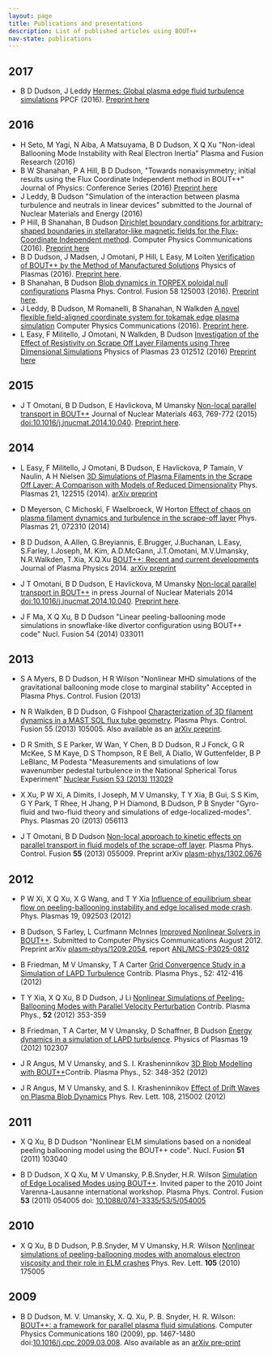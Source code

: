```yaml
---
layout: page
title: Publications and presentations 
description: List of published articles using BOUT++
nav-state: publications
---
```


2017
----

* B D Dudson, J Leddy [Hermes: Global plasma edge fluid turbulence simulations](https://doi.org/10.1088/1361-6587/aa63d2) PPCF (2016). [Preprint here](https://arxiv.org/abs/1609.03360)

2016
----

* H Seto, M Yagi, N Aiba, A Matsuyama, B D Dudson, X Q Xu "Non-ideal Ballooning Mode Instability with Real Electron Inertia" Plasma and Fusion Research (2016)
* B W Shanahan, P A Hill, B D Dudson, "Towards nonaxisymmetry; initial results using the Flux Coordinate Independent method in BOUT++" Journal of Physics: Conference Series (2016) [Preprint here](https://arxiv.org/abs/1609.06603)
* J Leddy, B Dudson "Simulation of the interaction between plasma turbulence and neutrals in linear devices" submitted to the Journal of Nuclear Materials and Energy (2016)
* P Hill, B Shanahan, B Dudson [Dirichlet boundary conditions for arbitrary-shaped boundaries in stellarator-like magnetic fields for the Flux-Coordinate Independent method](http://arxiv.org/abs/1608.02416). Computer Physics Communications (2016). [Preprint here](http://arxiv.org/abs/1608.02416)
* B D Dudson, J Madsen, J Omotani, P Hill, L Easy, M Loiten [Verification of BOUT++ by the Method of Manufactured Solutions](http://arxiv.org/abs/1602.06747) Physics of Plasmas (2016). [Preprint here](http://arxiv.org/abs/1602.06747).
* B Shanahan, B Dudson [Blob dynamics in TORPEX poloidal null configurations](http://dx.doi.org/10.1088/0741-3335/58/12/125003) Plasma Phys. Control. Fusion 58 125003 (2016). [Preprint here](http://arxiv.org/abs/1605.00963).
* J Leddy, B Dudson, M Romanelli, B Shanahan, N Walkden [A novel flexible field-aligned coordinate system for tokamak edge plasma simulation](http://dx.doi.org/10.1016/j.cpc.2016.10.009) Computer Physics Communications (2016). [Preprint here](http://arxiv.org/abs/1604.05876).
* L Easy, F Militello, J Omotani, N Walkden, B Dudson [Investigation of the Effect of Resistivity on Scrape Off Layer Filaments using Three Dimensional Simulations](http://dx.doi.org/10.1063/1.4940330) Physics of Plasmas 23 012512 (2016) [Preprint here](http://arxiv.org/abs/1508.04085)

2015
----

* J T Omotani, B D Dudson, E Havlickova, M Umansky [Non-local parallel transport in BOUT++](http://www.sciencedirect.com/science/article/pii/S0022311514007247) Journal of Nuclear Materials 463, 769-772 (2015) [doi:10.1016/j.jnucmat.2014.10.040](http://dx.doi.org/10.1016/j.jnucmat.2014.10.040). [Preprint here](http://arxiv.org/abs/1405.6236).


2014
----

* L Easy,  F Militello, J Omotani, B Dudson, E Havlickova, P Tamain, V Naulin, A H Nielsen [3D Simulations of Plasma Filaments in the Scrape Off Layer: A Comparison with Models of Reduced Dimensionality](http://dx.doi.org/10.1063/1.4904207) Phys. Plasmas 21, 122515 (2014). [arXiv preprint](http://arxiv.org/abs/1410.2137)

* D Meyerson, C Michoski, F Waelbroeck, W Horton [Effect of chaos on plasma filament dynamics and turbulence in the scrape-off layer](http://dx.doi.org/10.1063/1.4890349) Phys. Plasmas 21, 072310 (2014)

* B D Dudson, A.Allen, G.Breyiannis, E.Brugger, J.Buchanan, L.Easy, S.Farley, I.Joseph, M. Kim, A.D.McGann, J.T.Omotani, M.V.Umansky, N.R.Walkden, T.Xia, X.Q.Xu [BOUT++: Recent and current developments](http://dx.doi.org/10.1017/S0022377814000816) Journal of Plasma Physics 2014. [arXiv preprint](http://arxiv.org/abs/1405.7905)

* J T Omotani, B D Dudson, E Havlickova, M Umansky [Non-local parallel transport in BOUT++](http://www.sciencedirect.com/science/article/pii/S0022311514007247) in press Journal of Nuclear Materials 2014 [doi:10.1016/j.jnucmat.2014.10.040](http://dx.doi.org/10.1016/j.jnucmat.2014.10.040). [Preprint here](http://arxiv.org/abs/1405.6236).

* J F Ma, X Q Xu, B D Dudson "Linear peeling-ballooning mode simulations in snowflake-like divertor configuration using BOUT++ code" Nucl. Fusion 54 (2014) 033011

2013
----

* S A Myers, B D Dudson, H R Wilson "Nonlinear MHD simulations of the gravitational ballooning mode close to marginal stability" Accepted in Plasma Phys. Control. Fusion (2013)

* N R Walkden, B D Dudson, G Fishpool [Characterization of 3D filament dynamics in a MAST SOL flux tube geometry](http://dx.doi.org/10.1088/0741-3335/55/10/105005). Plasma Phys. Control. Fusion 55 (2013) 105005. Also available as an [arXiv  preprint](http://arxiv.org/abs/1307.5234).

* D R Smith, S E Parker, W Wan, Y Chen, B D Dudson, R J Fonck, G R McKee, S M Kaye, D S Thompson, R E Bell, A Diallo, W Guttenfelder, B P LeBlanc, M Podesta "Measurements and simulations of low wavenumber pedestal turbulence in the National Spherical Torus Experiment" [Nuclear Fusion 53 (2013) 113029](http://stacks.iop.org/0029-5515/53/113029)

* X Xu, P W Xi, A Dimits, I Joseph, M V Umansky, T Y Xia, B Gui, S S Kim, G Y Park, T Rhee, H Jhang, P H Diamond, B Dudson, P B Snyder "Gyro-fluid and two-fluid theory and simulations of edge-localized-modes". Phys. Plasmas 20 (2013) 056113

* J T Omotani, B D Dudson [Non-local approach to kinetic effects on parallel transport in fluid models of the scrape-off layer](http://iopscience.iop.org/0741-3335/55/5/055009/). Plasma Phys. Control. Fusion **55** (2013) 055009. Preprint arXiv [plasm-phys/1302.0676](http://arxiv.org/abs/1302.0676)

2012
----

* P W Xi, X Q Xu, X G Wang, and T Y Xia [Influence of equilibrium shear flow on peeling-ballooning instability and edge localised mode crash](http://link.aip.org/link/doi/10.1063/1.4751256). Phys. Plasmas 19, 092503 (2012)

* B Dudson, S Farley, L Curfmann McInnes [Improved Nonlinear Solvers in BOUT++](http://arxiv.org/abs/1209.2054). Submitted to Computer Physics Communications August 2012. Preprint arXiv [plasm-phys/1209.2054](http://arxiv.org/abs/1209.2054), report [ANL/MCS-P3025-0812](http://www.mcs.anl.gov/publications/paper_detail.php?id=2077)

* B Friedman, M V Umansky, T A Carter [Grid Convergence Study in a Simulation of LAPD Turbulence](http://onlinelibrary.wiley.com/doi/10.1002/ctpp.201210025/abstract) Contrib. Plasma Phys., 52: 412-416 (2012)

* T Y Xia, X Q Xu, B D Dudson, J Li [Nonlinear Simulations of Peeling-Ballooning Modes with Parallel Velocity Perturbation](http://onlinelibrary.wiley.com/doi/10.1002/ctpp.201210016/abstract) Contrib. Plasma Phys., **52** (2012) 353-359 

* B Friedman, T A Carter, M V Umansky, D Schaffner, B Dudson [Energy dynamics in a simulation of LAPD turbulence](http://arxiv.org/abs/1205.2337). Physics of Plasmas 19 (2012) 102307

* J R Angus, M V Umansky, and S. I. Krasheninnikov [3D Blob Modelling with BOUT++](http://onlinelibrary.wiley.com/doi/10.1002/ctpp.201210015/abstract)Contrib. Plasma Phys., 52: 348-352 (2012)

* J R Angus, M V Umansky, and S. I. Krasheninnikov [Effect of Drift Waves on Plasma Blob Dynamics](http://link.aps.org/doi/10.1103/PhysRevLett.108.215002) Phys. Rev. Lett. 108, 215002 (2012)

2011
----

* X Q Xu, B D Dudson "Nonlinear ELM simulations based on a nonideal peeling ballooning model using the BOUT++ code". Nucl. Fusion **51** (2011) 103040

* B D Dudson, X Q Xu, M V Umansky, P.B.Snyder, H.R. Wilson [Simulation of Edge Localised Modes using BOUT++](http://arxiv.org/abs/1008.4554). Invited paper to the 2010 Joint Varenna-Lausanne international workshop. Plasma Phys. Control. Fusion **53** (2011) 054005 doi: [10.1088/0741-3335/53/5/054005](http://dx.doi.org/10.1088/0741-3335/53/5/054005)

2010
----

* X Q Xu, B D Dudson, P.B.Snyder, M V Umansky, H.R. Wilson [Nonlinear simulations of peeling-ballooning modes with anomalous electron viscosity and their role in ELM crashes](http://link.aps.org/doi/10.1103/PhysRevLett.105.175005) Phys. Rev. Lett. **105** (2010) 175005

2009
----

* B D Dudson, M. V. Umansky, X. Q. Xu, P. B. Snyder, H. R. Wilson: [BOUT++: a framework for parallel plasma fluid simulations](http://dx.doi.org/10.1016/j.cpc.2009.03.008). Computer Physics Communications 180 (2009), pp. 1467-1480 doi:[10.1016/j.cpc.2009.03.008](http://dx.doi.org/10.1016/j.cpc.2009.03.008). Also available as an [arXiv pre-print](http://arxiv.org/abs/0810.5757)




